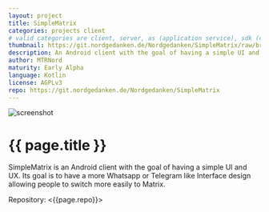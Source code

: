 ```yaml
---
layout: project
title: SimpleMatrix
categories: projects client
# valid categories are client, server, as (application service), sdk (client sdk), bot, and other
thumbnail: https://git.nordgedanken.de/Nordgedanken/SimpleMatrix/raw/branch/master/images/stitched.jpg
description: An Android client with the goal of having a simple UI and UX 
author: MTRNord
maturity: Early Alpha
language: Kotlin
license: AGPLv3
repo: https://git.nordgedanken.de/Nordgedanken/SimpleMatrix
---
```


![screenshot](https://git.nordgedanken.de/Nordgedanken/SimpleMatrix/raw/branch/master/images/stitched.jpg "{{ page.title }}")

# {{ page.title }}
SimpleMatrix is an Android client with the goal of having a simple UI and UX. Its goal is to have a more Whatsapp or Telegram like Interface design allowing people to switch more easily to Matrix.

Repository: <{{page.repo}}>
